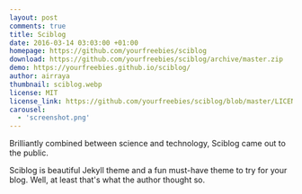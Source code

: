 ```yaml
---
layout: post
comments: true
title: Sciblog
date: 2016-03-14 03:03:00 +01:00
homepage: https://github.com/yourfreebies/sciblog
download: https://github.com/yourfreebies/sciblog/archive/master.zip
demo: https://yourfreebies.github.io/sciblog/
author: airraya
thumbnail: sciblog.webp
license: MIT
license_link: https://github.com/yourfreebies/sciblog/blob/master/LICENSE
carousel:
  - 'screenshot.png'
---
```


Brilliantly combined between science and technology, Sciblog came out to the public.

Sciblog is beautiful Jekyll theme and a fun must-have theme to try for your blog. Well, at least that's what the author thought so.
